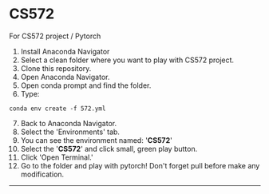 # CS572
For CS572 project / Pytorch

1. Install Anaconda Navigator
2. Select a clean folder where you want to play with CS572 project.
3. Clone this repository.
4. Open Anaconda Navigator.
5. Open conda prompt and find the folder.
6. Type: 
```
conda env create -f 572.yml
```
7. Back to Anaconda Navigator.
8. Select the 'Environments' tab.
9. You can see the environment named: '**CS572**'
10. Select the '**CS572**' and click small, green play button.
11. Click 'Open Terminal.'
12. Go to the folder and play with pytorch! Don't forget pull before make any modification.
-----------------------------------

